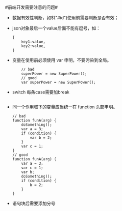 #前端开发需要注意的问题#
- 数据有效性判断，如$("#id")使用前需要判断是否有效；
- json对象最后一个value后面不能有逗号，如：

    ```
    {
        key1:value,
        key2:value,
    }
    ```
- 变量在使用前必须使用 var 申明，不要污染到全局。

    ```
        // bad
        superPower = new SuperPower();
        // good
        var superPower = new SuperPower();
    ```
- switch 每条case需要加break
    ```
    ```
- 同一个作用域下的变量应当统一在 function 头部申明。

    ```
    // bad
    function funA(arg) {
        doSomething();
        var a = 3;
        if (condition) {
            var b = 2;
        }
        var c = 1;
    }
    // good
    function funA(arg) {
        var a = 3;
        var c = 1;
        var b;
        doSomething();
        if (condition) {
            b = 2;
        }
    }
    ```
- 语句块后需要添加分号
